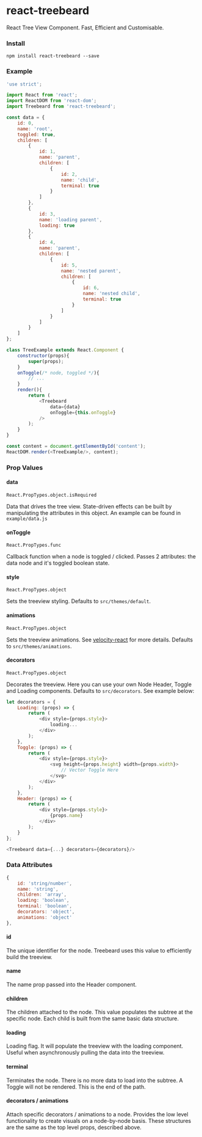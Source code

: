 # react-treebeard

React Tree View Component. Fast, Efficient and Customisable.

### Install

```
npm install react-treebeard --save
```

### Example
```javascript
'use strict';

import React from 'react';
import ReactDOM from 'react-dom';
import Treebeard from 'react-treebeard';

const data = {
    id: 0,
    name: 'root',
    toggled: true,
    children: [
        {
            id: 1,
            name: 'parent',
            children: [
                {
                    id: 2,
                    name: 'child',
                    terminal: true
                }
            ]
        },
        {
            id: 3,
            name: 'loading parent',
            loading: true
        },
        {
            id: 4,
            name: 'parent',
            children: [
                {
                    id: 5,
                    name: 'nested parent',
                    children: [
                        {
                            id: 6,
                            name: 'nested child',
                            terminal: true
                        }
                    ]
                }
            ]
        }
    ]
};

class TreeExample extends React.Component {
    constructor(props){
        super(props);
    }
    onToggle(/* node, toggled */){
        // ...
    }
    render(){
        return (
            <Treebeard
                data={data}
                onToggle={this.onToggle}
            />
        );
    }
}

const content = document.getElementById('content');
ReactDOM.render(<TreeExample/>, content);
```

### Prop Values

#### data
`React.PropTypes.object.isRequired`

Data that drives the tree view. State-driven effects can be built by manipulating the attributes in this object. An example can be found in `example/data.js`

#### onToggle
`React.PropTypes.func`

Callback function when a node is toggled / clicked. Passes 2 attributes: the data node and it's toggled boolean state.

#### style
`React.PropTypes.object`

Sets the treeview styling. Defaults to `src/themes/default`.

#### animations
`React.PropTypes.object`

Sets the treeview animations. See [velocity-react](https://github.com/twitter-fabric/velocity-react) for more details. Defaults to `src/themes/animations`.

#### decorators
`React.PropTypes.object`

Decorates the treeview. Here you can use your own Node Header, Toggle and Loading components. Defaults to `src/decorators`. See example below:

```javascript
let decorators = {
    Loading: (props) => {
        return (
            <div style={props.style}>
                loading...
            </div>
        );
    },
    Toggle: (props) => {
        return (
            <div style={props.style}>
                <svg height={props.height} width={props.width}>
                    // Vector Toggle Here
                </svg>
            </div>
        );
    },
    Header: (props) => {
        return (
            <div style={props.style}>
                {props.name}
            </div>
        );
    }
};

<Treebeard data={...} decorators={decorators}/>
```

### Data Attributes

```javascript
{
    id: 'string/number',
    name: 'string',
    children: 'array',
    loading: 'boolean',
    terminal: 'boolean',
    decorators: 'object',
    animations: 'object'
},
```
#### id
The unique identifier for the node. Treebeard uses this value to efficiently build the treeview.

#### name
The name prop passed into the Header component.

#### children
The children attached to the node. This value populates the subtree at the specific node. Each child is built from the same basic data structure.

#### loading
Loading flag. It will populate the treeview with the loading component. Useful when asynchronously pulling the data into the treeview.

#### terminal
Terminates the node. There is no more data to load into the subtree. A Toggle will not be rendered. This is the end of the path.

#### decorators / animations
Attach specific decorators / animations to a node. Provides the low level functionality to create visuals on a node-by-node basis. These structures are the same as the top level props, described above.
